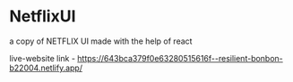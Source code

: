 # NetflixUI
a copy of NETFLIX UI made with the help of react

live-website link - https://643bca379f0e63280515616f--resilient-bonbon-b22004.netlify.app/
